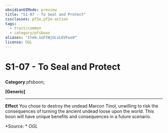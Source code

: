```yaml
---
obsidianUIMode: preview
title: "S1-07 - To Seal and Protect"
cssclasses: pf2e,pf2e-action
tags:
  - trait/common
  - category/pfsboon
aliases: "Item.ioFtWjULvL6VFws0"
license: OGL
---
```

# S1-07 - To Seal and Protect

### 

**Category** pfsboon; 




**\[Generic\]**

* * *

**Effect** You chose to destroy the undead Marcon Tinol, unwilling to risk the consequences of turning the ancient undead loose upon the world. This boon will have unique benefits and consequences in a future scenario.

*Source: *
*OGL*